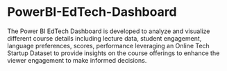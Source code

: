 # PowerBI-EdTech-Dashboard
The Power BI EdTech Dashboard is developed to analyze and visualize different course details including lecture data, student engagement, language preferences, scores, performance leveraging an Online Tech Startup Dataset to provide insights on the course offerings to enhance the viewer engagement to make informed decisions.

